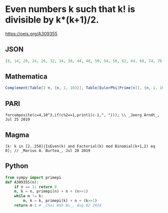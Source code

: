 # Even numbers k such that k\! is divisible by k\*\(k\+1\)/2\.
https://oeis.org/A309355
## JSON
```JSON
[8, 14, 20, 24, 26, 32, 34, 38, 44, 48, 50, 54, 56, 62, 64, 68, 74, 76, 80, 84, 86, 90, 92, 94, 98, 104, 110, 114, 116, 118, 120, 122, 124, 128, 132, 134, 140, 142, 144, 146, 152, 154, 158, 160, 164, 168, 170, 174, 176, 182, 184, 186, 188, 194, 200, 202, 204, 206]
```
## Mathematica
```Mathematica
Complement[Table[2 n, {n, 1, 103}], Table[EulerPhi[Prime[n]], {n, 1, 103}]] (* _Terry D. Grant_, Oct 31 2020 *)
```
## PARI
```PARI
forcomposite(c=4,10^3,if(c%2==1,print1(c-1,", "))); \\ _Joerg Arndt_, Jul 25 2019
```
## Magma
```Magma
[k: k in [2..250]|IsEven(k) and Factorial(k) mod Binomial(k+1,2) eq 0]; // _Marius A. Burtea_, Jul 28 2019
```
## Python
```Python
from sympy import primepi
def A309355(n):
    if n == 1: return 8
    m, k = n, primepi(n) + n + (n>>1)
    while m != k:
        m, k = k, primepi(k) + n + (k>>1)
    return m-1 # _Chai Wah Wu_, Aug 02 2024
```
